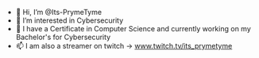 - 👋 Hi, I’m @Its-PrymeTyme
- 👀 I’m interested in Cybersecurity
- 🌱 I have a Certificate in Computer Science and currently working on my Bachelor's for Cybersecurity
- 📫 I am also a streamer on twitch -> www.twitch.tv/its_prymetyme

<!---
Its-PrymeTyme/Its-PrymeTyme is a ✨ special ✨ repository because its `README.md` (this file) appears on your GitHub profile.
You can click the Preview link to take a look at your changes.
--->
